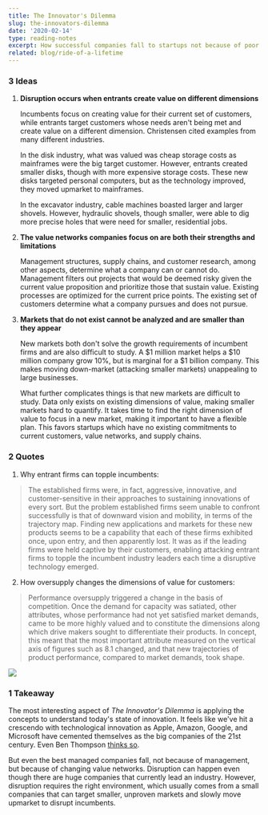 ```yaml
---
title: The Innovator's Dilemma
slug: the-innovators-dilemma
date: '2020-02-14'
type: reading-notes
excerpt: How successful companies fall to startups not because of poor management, but changing value networks and limitations created by existing processes.
related: blog/ride-of-a-lifetime
---
```

### 3 Ideas

1. **Disruption occurs when entrants create value on different dimensions**

    Incumbents focus on creating value for their current set of customers, while entrants target customers whose needs aren't being met and create value on a different dimension. Christensen cited examples from many different industries.

    In the disk industry, what was valued was cheap storage costs as mainframes were the big target customer. However, entrants created smaller disks, though with more expensive storage costs. These new disks targeted personal computers, but as the technology improved, they moved upmarket to mainframes.

    In the excavator industry, cable machines boasted larger and larger shovels. However, hydraulic shovels, though smaller, were able to dig more precise holes that were need for smaller, residential jobs.

2. **The value networks companies focus on are both their strengths and limitations**

    Management structures, supply chains, and customer research, among other aspects, determine what a company can or cannot do. Management filters out projects that would be deemed risky given the current value proposition and prioritize those that sustain value. Existing processes are optimized for the current price points. The existing set of customers determine what a company pursues and does not pursue.

3. **Markets that do not exist cannot be analyzed and are smaller than they appear**

    New markets both don't solve the growth requirements of incumbent firms and are also difficult to study. A $1 million market helps a $10 million company grow 10%, but is marginal for a $1 billion company. This makes moving down-market (attacking smaller markets) unappealing to large businesses.

    What further complicates things is that new markets are difficult to study. Data only exists on existing dimensions of value, making smaller markets hard to quantify. It takes time to find the right dimension of value to focus in a new market, making it important to have a flexible plan. This favors startups which have no existing commitments to current customers, value networks, and supply chains.

### 2 Quotes

1. Why entrant firms can topple incumbents:
> The established firms were, in fact, aggressive, innovative, and customer-sensitive in their approaches to sustaining innovations of every sort. But the problem established firms seem unable to confront successfully is that of downward vision and mobility, in terms of the trajectory map. Finding new applications and markets for these new products seems to be a capability that each of these firms exhibited once, upon entry, and then apparently lost. It was as if the leading firms were held captive by their customers, enabling attacking entrant firms to topple the incumbent industry leaders each time a disruptive technology emerged.

2. How oversupply changes the dimensions of value for customers:
> Performance oversupply triggered a change in the basis of competition. Once the demand for capacity was satiated, other attributes, whose performance had not yet satisfied market demands, came to be more highly valued and to constitute the dimensions along which drive makers sought to differentiate their products. In concept, this meant that the most important attribute measured on the vertical axis of figures such as 8.1 changed, and that new trajectories of product performance, compared to market demands, took shape.

![](/blog/innovators-dilemma/oversupply.jpg)

### 1 Takeaway

The most interesting aspect of *The Innovator's Dilemma* is applying the concepts to understand today's state of innovation. It feels like we've hit a crescendo with technological innovation as Apple, Amazon, Google, and Microsoft have cemented themselves as the big companies of the 21st century. Even Ben Thompson [thinks so](https://stratechery.com/2020/the-end-of-the-beginning/).

But even the best managed companies fall, not because of management, but because of changing value networks. Disruption can happen even though there are huge companies that currently lead an industry. However, disruption requires the right environment, which usually comes from a small companies that can target smaller, unproven markets and slowly move upmarket to disrupt incumbents.

